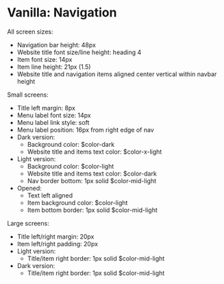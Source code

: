# Vanilla: Navigation

All screen sizes:
- Navigation bar height: 48px
- Website title font size/line height: heading 4
- Item font size: 14px
- Item line height: 21px (1.5)
- Website title and navigation items aligned center vertical within navbar height

Small screens:
- Title left margin: 8px
- Menu label font size: 14px
- Menu label link style: soft
- Menu label position: 16px from right edge of nav
- Dark version:
	- Background color: $color-dark
	- Website title and items text color: $color-x-light
- Light version:
	- Background color: $color-light
	- Website title and items text color: $color-dark
	- Nav border bottom: 1px solid $color-mid-light
- Opened:
	- Text left aligned
	- Item background color: $color-light
	- Item bottom border: 1px solid $color-mid-light

Large screens:
- Title left/right margin: 20px
- Item left/right padding: 20px
- Light version:
	- Title/item right border: 1px solid $color-mid-light
- Dark version:
	- Title/item right border: 1px solid $color-mid-light